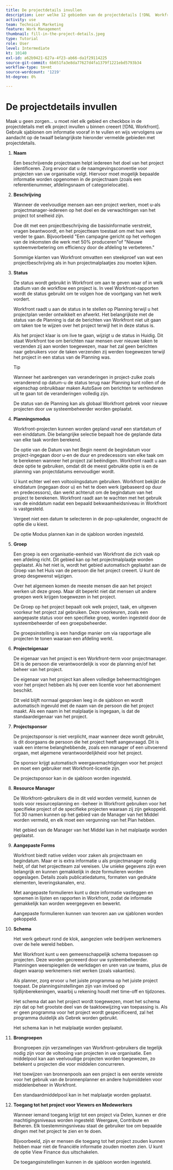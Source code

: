 ```yaml
---
title: De projectdetails invullen
description: Leer welke 12 gebieden van de projectdetails [!DNL  Workfront] raadt u aan in te vullen wanneer u een project maakt.
activity: use
team: Technical Marketing
feature: Work Management
thumbnail: fill-in-the-project-details.jpeg
type: Tutorial
role: User
level: Intermediate
kt: 10140
exl-id: a62b9421-627a-4f23-ab66-da1f29114225
source-git-commit: 6b651fa3e8da77627d4fa1379f1221ebd5793b34
workflow-type: tm+mt
source-wordcount: '1219'
ht-degree: 0%

---
```


# De projectdetails invullen

Maak u geen zorgen... u moet niet elk gebied en checkbox in de projectdetails met elk project invullen u binnen creeert [!DNL  Workfront]. Gebruik sjablonen om informatie vooraf in te vullen en wijs vervolgens uw aandacht op de twaalf belangrijkste hieronder vermelde gebieden met projectdetails.

1. **Naam**

   Een beschrijvende projectnaam helpt iedereen het doel van het project identificeren. Zorg ervoor dat u de naamgevingsconventie voor projecten van uw organisatie volgt. Hiervoor moet mogelijk bepaalde informatie worden opgenomen in de projectnaam (zoals een referentienummer, afdelingsnaam of categorielocatie).


1. **Beschrijving**

   Wanneer de veelvoudige mensen aan een project werken, moet u-als projectmanager-iedereen op het doel en de verwachtingen van het project tot snelheid zijn.

   Doe dit met een projectbeschrijving die basisinformatie verstrekt, vragen beantwoordt, en het projectteam toestaat om met hun werk verder te gaan. Bijvoorbeeld &quot;Een campagne gericht op het verhogen van de inkomsten die werk met 50% produceren&quot;of &quot;Nieuwe systeemverbetering om efficiency door de afdeling te verbeteren.&quot;

   Sommige klanten van Workfront omvatten een steekproef van wat een projectbeschrijving als in hun projectmalplaatjes zou moeten kijken.

1. **Status**

   De status wordt gebruikt in Workfront om aan te geven waar of in welk stadium van de workflow een project is. In veel Workfront-rapporten wordt de status gebruikt om te volgen hoe de voortgang van het werk vordert.

   Workfront raadt u aan de status in te stellen op Planning terwijl u het projectplan verder ontwikkelt en afwerkt. Het belangrijkste met de status van de Planning is dat de berichten van Workfront niet uit gaan om taken toe te wijzen over het project terwijl het in deze status is.

   Als het project klaar is om live te gaan, wijzigt u de status in Huidig. Dit staat Workfront toe om berichten naar mensen over nieuwe taken te verzenden zij aan worden toegewezen, maar het zal geen berichten naar gebruikers voor de taken verzenden zij werden toegewezen terwijl het project in een status van de Planning was.

   >[!TIP]
   >
   >  Wanneer het aanbrengen van veranderingen in project-zulke zoals veranderend op datum-u de status terug naar Planning kunt rollen of de eigenschap onbruikbaar maken AutoSave om berichten te verhinderen uit te gaan tot de veranderingen volledig zijn.

   De status van de Planning kan als globaal Workfront gebrek voor nieuwe projecten door uw systeembeheerder worden geplaatst.

1. **Planningsmodus**

   Workfront-projecten kunnen worden gepland vanaf een startdatum of een einddatum. Die belangrijke selectie bepaalt hoe de geplande data van elke taak worden berekend.

   De optie van de Datum van het Begin neemt de begindatum voor project-ingegaan door u-en de duur en predecessors van elke taak om te berekenen wanneer het project zal beëindigen. Workfront raadt u aan deze optie te gebruiken, omdat dit de meest gebruikte optie is en de planning van projectdatums eenvoudiger wordt.

   U kunt echter wel een voltooiingsdatum gebruiken. Workfront bekijkt de einddatum (ingegaan door u) en het te doen werk (gebaseerd op duur en predecessors), dan werkt achteruit om de begindatum van het project te berekenen. Workfront raadt aan te wachten met het gebruik van de einddatum nadat een bepaald bekwaamheidsniveau in Workfront is vastgesteld.

   Vergeet niet een datum te selecteren in de pop-upkalender, ongeacht de optie die u kiest.

   De optie Modus plannen kan in de sjabloon worden ingesteld.

1. **Groep**

   Een groep is een organisatie-eenheid van Workfront die zich vaak op een afdeling richt. Dit gebied kan op het projectmalplaatje worden geplaatst. Als het niet is, wordt het gebied automatisch geplaatst aan de Groep van het Huis van de persoon die het project creeert. U kunt de groep desgewenst wijzigen.

   Over het algemeen komen de meeste mensen die aan het project werken uit deze groep. Maar dit beperkt niet dat mensen uit andere groepen werk krijgen toegewezen in het project.

   De Groep op het project bepaalt ook welk project, taak, en uitgeven voorkeur het project zal gebruiken. Deze voorkeuren, zoals een aangepaste status voor een specifieke groep, worden ingesteld door de systeembeheerder of een groepsbeheerder.

   De groepsinstelling is een handige manier om via rapportage alle projecten te tonen waaraan een afdeling werkt.

1. **Projecteigenaar**

   De eigenaar van het project is een Workfront-term voor projectmanager. Dit is de persoon die verantwoordelijk is voor de planning en/of het beheer van het project.

   De eigenaar van het project kan alleen volledige beheermachtigingen voor het project hebben als hij over een licentie voor het abonnement beschikt.

   Dit veld blijft normaal gesproken leeg in de sjabloon en wordt automatisch ingevuld met de naam van de persoon die het project maakt. Als een naam in het malplaatje is ingegaan, is dat de standaardeigenaar van het project.

1. **Projectsponsor**

   De projectsponsor is niet verplicht, maar wanneer deze wordt gebruikt, is dit doorgaans de persoon die het project heeft aangevraagd. Dit is vaak een interne belanghebbende, zoals een manager of een uitvoerend orgaan, met algemene verantwoordelijkheid voor het project.

   De sponsor krijgt automatisch weergavemachtigingen voor het project en moet een gebruiker met Workfront-licentie zijn.

   De projectsponsor kan in de sjabloon worden ingesteld.

1. **Resource Manager**

   De Workfront-gebruikers die in dit veld worden vermeld, kunnen de tools voor resourceplanning en -beheer in Workfront gebruiken voor het specifieke project of de specifieke projecten waaraan zij zijn gekoppeld. Tot 30 namen kunnen op het gebied van de Manager van het Middel worden vermeld, en elk moet een vergunning van het Plan hebben.

   Het gebied van de Manager van het Middel kan in het malplaatje worden geplaatst.

1. **Aangepaste Forms**

   Workfront biedt native velden voor zaken als projectnaam en begindatum. Maar er is extra informatie u als projectmanager nodig hebt, of dat het projectteam zal vereisen. Uw unieke gegevens zijn even belangrijk en kunnen gemakkelijk in deze formulieren worden opgeslagen. Details zoals publicatiedatums, formaten van gedrukte elementen, leveringskanalen, enz.

   Met aangepaste formulieren kunt u deze informatie vastleggen en opnemen in lijsten en rapporten in Workfront, zodat de informatie gemakkelijk kan worden weergegeven en bewerkt.

   Aangepaste formulieren kunnen van tevoren aan uw sjablonen worden gekoppeld.

1. **Schema**

   Het werk gebeurt rond de klok, aangezien vele bedrijven werknemers over de hele wereld hebben.

   Met Workfront kunt u een gemeenschappelijk schema toepassen op projecten. Deze worden gecreeerd door uw systeembeheerder. Planningen weerspiegelen de werkdagen en uren van uw teams, plus de dagen waarop werknemers niet werken (zoals vakanties).

   Als planner, zorg ervoor u het juiste programma op het juiste project toepast. De planningsinstellingen zijn van invloed op tijdlijnberekeningen, waarbij u rekening houdt met time-off en tijdzones.

   Het schema dat aan het project wordt toegewezen, moet het schema zijn dat op het grootste deel van de taaktoewijzing van toepassing is. Als er geen programma voor het project wordt gespecificeerd, zal het programma duidelijk als Gebrek worden gebruikt.

   Het schema kan in het malplaatje worden geplaatst.

1. **Brongroepen**

   Brongroepen zijn verzamelingen van Workfront-gebruikers die tegelijk nodig zijn voor de voltooiing van projecten in uw organisatie. Een middelpool kan aan veelvoudige projecten worden toegewezen, zo betekent u projecten die voor middelen concurreren.

   Het toewijzen van bronnenpools aan een project is een eerste vereiste voor het gebruik van de bronnenplanner en andere hulpmiddelen voor middelenbeheer in Workfront.

   Een standaardmiddelpool kan in het malplaatje worden geplaatst.

1. **Toegang tot het project voor Viewers en Medewerkers**

   Wanneer iemand toegang krijgt tot een project via Delen, kunnen er drie machtigingsniveaus worden ingesteld: Weergave, Contribute en Beheren. Elk toestemmingsniveau staat de gebruiker toe om bepaalde dingen met het project te zien en te doen.

   Bijvoorbeeld, zijn er mensen die toegang tot het project zouden kunnen hebben maar niet de financiële informatie zouden moeten zien. U kunt de optie View Finance dus uitschakelen.

   De toegangsinstellingen kunnen in de sjabloon worden ingesteld.
